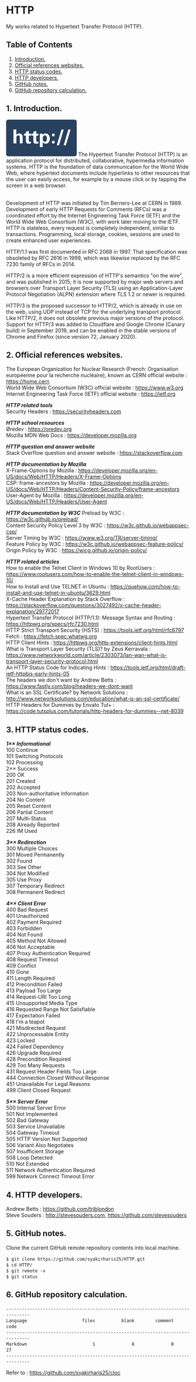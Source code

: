# HTTP
My works related to Hypertext Transfer Protocol (HTTP).

## Table of Contents
1. [Introduction.](#introduction)
2. [Official references websites.](#references)
3. [HTTP status codes.](#statuscodes)
4. [HTTP developers.](#developers)
5. [GitHub notes.](#github)
6. [GitHub repository calculation.](#calculation)

<a name="introduction"></a>
## 1. Introduction.
<img src="http.png" height="100"> 
The Hypertext Transfer Protocol (HTTP) is an application protocol for distributed, collaborative, hypermedia information systems. HTTP is the foundation of data communication for the World Wide Web, where hypertext documents include hyperlinks to other resources that the user can easily access, for example by a mouse click or by tapping the screen in a web browser.<br /><br />

Development of HTTP was initiated by Tim Berners-Lee at CERN in 1989. Development of early HTTP Requests for Comments (RFCs) was a coordinated effort by the Internet Engineering Task Force (IETF) and the World Wide Web Consortium (W3C), with work later moving to the IETF. HTTP is stateless, every request is completely independent, similar to transactions. Programming, local storage, cookies, sessions are used to create enhanced user experiences.

HTTP/1.1 was first documented in RFC 2068 in 1997. That specification was obsoleted by RFC 2616 in 1999, which was likewise replaced by the RFC 7230 family of RFCs in 2014.

HTTP/2 is a more efficient expression of HTTP's semantics "on the wire", and was published in 2015; it is now supported by major web servers and browsers over Transport Layer Security (TLS) using an Application-Layer Protocol Negotiation (ALPN) extension where TLS 1.2 or newer is required.

HTTP/3 is the proposed successor to HTTP/2, which is already in use on the web, using UDP instead of TCP for the underlying transport protocol. Like HTTP/2, it does not obsolete previous major versions of the protocol. Support for HTTP/3 was added to Cloudflare and Google Chrome (Canary build) in September 2019, and can be enabled in the stable versions of Chrome and Firefox (since version 72, January 2020).

<a name="references"></a>
## 2. Official references websites. <br />
The European Organization for Nuclear Research (French: Organisation européenne pour la recherche nucléaire), known as CERN official website : https://home.cern <br />
World Wide Web Consortium (W3C) official website : https://www.w3.org <br />
Internet Engineering Task Force (IETF) official website : https://ietf.org <br />

**_HTTP related tools_** <br />
Security Headers : https://securityheaders.com <br />

**_HTTP school resources_** <br />
Øredev : https://oredev.org <br />
Mozilla MDN Web Docs : https://developer.mozilla.org <br />

**_HTTP question and answer website_** <br />
Stack Overflow question and answer website : https://stackoverflow.com <br />

**_HTTP documentation by Mozilla_** <br />
X-Frame-Options by Mozilla : https://developer.mozilla.org/en-US/docs/Web/HTTP/Headers/X-Frame-Options <br />
CSP: frame-ancestors by Mozilla : https://developer.mozilla.org/en-US/docs/Web/HTTP/Headers/Content-Security-Policy/frame-ancestors <br />
User-Agent by Mozilla : https://developer.mozilla.org/en-US/docs/Web/HTTP/Headers/User-Agent <br />

**_HTTP documentation by W3C_**
Preload by W3C : https://w3c.github.io/preload/ <br />
Content Security Policy Level 3 by W3C : https://w3c.github.io/webappsec-csp/ <br />
Server Timing by W3C : https://www.w3.org/TR/server-timing/ <br />
Feature Policy by W3C : https://w3c.github.io/webappsec-feature-policy/ <br />
Origin Policy by W3C : https://wicg.github.io/origin-policy/ <br />

**_HTTP related articles_** <br />
How to enable the Telnet Client in Windows 10 by RootUsers : https://www.rootusers.com/how-to-enable-the-telnet-client-in-windows-10/ <br />
How to Install and Use TELNET in Ubuntu : https://quehow.com/how-to-install-and-use-telnet-in-ubuntu/3629.html <br />
X-Cache Header Explanation by Stack Overflow : https://stackoverflow.com/questions/3027492/x-cache-header-explanation/29772017 <br />
Hypertext Transfer Protocol (HTTP/1.1): Message Syntax and Routing : https://httpwg.org/specs/rfc7230.html <br />
HTTP Strict Transport Security (HSTS) : https://tools.ietf.org/html/rfc6797 <br />
Fetch : https://fetch.spec.whatwg.org <br />
HTTP Client Hints : https://httpwg.org/http-extensions/client-hints.html <br />
What is Transport Layer Security (TLS)? by Zeus Kerravala : https://www.networkworld.com/article/2303073/lan-wan-what-is-transport-layer-security-protocol.html <br />
An HTTP Status Code for Indicating Hints : https://tools.ietf.org/html/draft-ietf-httpbis-early-hints-05 <br />
The headers we don't want by Andrew Betts : https://www.fastly.com/blog/headers-we-dont-want <br />
What is an SSL Certificate? by Network Solutions : http://www.networksolutions.com/education/what-is-an-ssl-certificate/ <br />
HTTP Headers for Dummies by Envato Tut+ : https://code.tutsplus.com/tutorials/http-headers-for-dummies--net-8039 <br />

<a name="statuscodes"></a>
## 3. HTTP status codes.
**_1×× Informational_** <br />
100 Continue <br />
101 Switching Protocols <br />
102 Processing <br />
2×× Success <br />
200 OK <br />
201 Created <br />
202 Accepted <br />
203 Non-authoritative Information <br />
204 No Content <br />
205 Reset Content <br />
206 Partial Content <br />
207 Multi-Status <br />
208 Already Reported <br />
226 IM Used <br />

**_3×× Redirection_** <br />
300 Multiple Choices <br />
301 Moved Permanently <br />
302 Found <br />
303 See Other <br />
304 Not Modified <br />
305 Use Proxy <br />
307 Temporary Redirect <br />
308 Permanent Redirect <br />

**_4×× Client Error_** <br />
400 Bad Request <br />
401 Unauthorized <br />
402 Payment Required <br />
403 Forbidden <br />
404 Not Found <br />
405 Method Not Allowed <br />
406 Not Acceptable <br />
407 Proxy Authentication Required <br />
408 Request Timeout <br />
409 Conflict <br />
410 Gone <br />
411 Length Required <br />
412 Precondition Failed <br />
413 Payload Too Large <br />
414 Request-URI Too Long <br />
415 Unsupported Media Type <br />
416 Requested Range Not Satisfiable <br />
417 Expectation Failed <br />
418 I'm a teapot <br />
421 Misdirected Request <br />
422 Unprocessable Entity <br />
423 Locked <br />
424 Failed Dependency <br />
426 Upgrade Required <br />
428 Precondition Required <br />
429 Too Many Requests <br />
431 Request Header Fields Too Large <br />
444 Connection Closed Without Response <br />
451 Unavailable For Legal Reasons <br />
499 Client Closed Request <br />

**_5×× Server Error_** <br />
500 Internal Server Error <br />
501 Not Implemented <br />
502 Bad Gateway <br />
503 Service Unavailable <br />
504 Gateway Timeout <br />
505 HTTP Version Not Supported <br />
506 Variant Also Negotiates <br />
507 Insufficient Storage <br />
508 Loop Detected <br />
510 Not Extended <br />
511 Network Authentication Required <br />
599 Network Connect Timeout Error <br />

<a name="developers"></a>
## 4. HTTP developers.
Andrew Betts : https://github.com/triblondon <br />
Steve Souders : http://stevesouders.com, https://github.com/stevesouders <br />

<a name="github"></a>
## 5. GitHub notes.
Clone the current GitHub remote repository contents into local machine.
```
$ git clone https://github.com/syakirharis25/HTTP.git
$ cd HTTP/
$ git remote -v
$ git status
```

<a name="calculation"></a>
## 6. GitHub repository calculation.
```
-------------------------------------------------------------------------------
Language                     files          blank        comment           code
-------------------------------------------------------------------------------
Markdown                         1              8              0             27
-------------------------------------------------------------------------------
```
Refer to : https://github.com/syakirharis25/cloc

